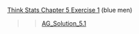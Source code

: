 [Think Stats Chapter 5 Exercise 1](http://greenteapress.com/thinkstats2/html/thinkstats2006.html#toc50) (blue men)

>> [AG_Solution_5.1](dsp/AG_Solution_5.1.ipynb)
